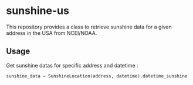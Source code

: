 # sunshine-us

This repository provides a class to retrieve sunshine data for a given address in the USA from NCEI/NOAA.

## Usage

Get sunshine datas for specific address and datetime :
```python
sunshine_data = SunshineLocation(address, datetime).datetime_sunshine
```
